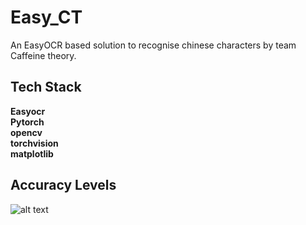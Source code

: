 
# Easy_CT

An EasyOCR based solution to recognise chinese characters by team Caffeine theory.


## Tech Stack

**Easyocr**\
**Pytorch**\
**opencv**\
**torchvision**\
**matplotlib**


## Accuracy Levels

![alt text](https://github.com/[username]/[reponame]/blob/[branch]/image.jpg?raw=true)

